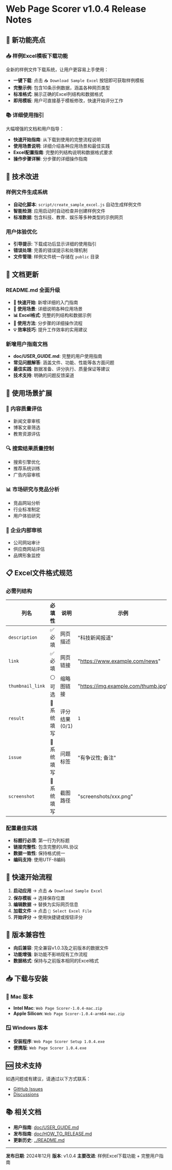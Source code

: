 # Web Page Scorer v1.0.4 Release Notes

## 🎉 新功能亮点

### 📥 样例Excel模板下载功能
全新的样例文件下载系统，让用户更容易上手使用：

- **一键下载**: 点击 `📥 Download Sample Excel` 按钮即可获取样例模板
- **完整示例**: 包含10条示例数据，涵盖各种网页类型
- **标准格式**: 展示正确的Excel列结构和数据格式
- **即用模板**: 用户可直接基于模板修改，快速开始评分工作

### 📚 详细使用指引
大幅增强的文档和用户指导：

- **快速开始指南**: 从下载到使用的完整流程说明
- **使用场景说明**: 详细介绍各种应用场景和最佳实践
- **Excel配置指南**: 完整的列结构说明和数据格式要求
- **操作步骤详解**: 分步骤的详细操作指南

## 🔧 技术改进

### 样例文件生成系统
- **自动化脚本**: `script/create_sample_excel.js` 自动生成样例文件
- **智能检测**: 应用启动时自动检查并创建样例文件
- **标准数据**: 包含科技、教育、娱乐等多种类型的示例网页

### 用户体验优化
- **引导提示**: 下载成功后显示详细的使用指引
- **错误处理**: 完善的错误提示和处理机制
- **文件管理**: 样例文件统一存储在 `public` 目录

## 📖 文档更新

### README.md 全面升级
- **🚀 快速开始**: 新增详细的入门指南
- **🎯 使用场景**: 详细说明各种应用场景
- **📊 Excel格式**: 完整的列结构和数据示例
- **🎯 使用方法**: 分步骤的详细操作流程
- **💡 效率技巧**: 提升工作效率的实用建议

### 新增用户指南文档
- **doc/USER_GUIDE.md**: 完整的用户使用指南
- **常见问题解答**: 涵盖文件、功能、性能等各方面问题
- **最佳实践**: 数据准备、评分执行、质量保证等建议
- **技术支持**: 明确的问题反馈渠道

## 🎯 使用场景扩展

### 📰 内容质量评估
- 新闻文章审核
- 博客文章筛选  
- 教育资源评估

### 🔍 搜索结果质量控制
- 搜索引擎优化
- 推荐系统训练
- 广告内容审核

### 📊 市场研究与竞品分析
- 竞品网站分析
- 行业标准制定
- 用户体验研究

### 🏢 企业内部审核
- 公司网站审计
- 供应商网站评估
- 品牌形象监控

## 📋 Excel文件格式规范

### 必需列结构
| 列名 | 必填性 | 说明 | 示例 |
|------|--------|------|------|
| `description` | ✅ 必填 | 网页描述 | "科技新闻报道" |
| `link` | ✅ 必填 | 网页链接 | "https://www.example.com/news" |
| `thumbnail_link` | ⚪ 可选 | 缩略图链接 | "https://img.example.com/thumb.jpg" |
| `result` | 🤖 系统填写 | 评分结果 (0/1) | `1` |
| `issue` | 🤖 系统填写 | 问题标签 | "有争议性; 备注" |
| `screenshot` | 🤖 系统填写 | 截图路径 | "screenshots/xxx.png" |

### 配置最佳实践
- **标题行必须**: 第一行为列标题
- **链接完整性**: 包含完整的URL协议
- **数据一致性**: 保持格式统一
- **编码支持**: 使用UTF-8编码

## 🚀 快速开始流程

1. **启动应用** → 点击 `📥 Download Sample Excel`
2. **保存模板** → 选择保存位置
3. **编辑数据** → 替换为实际网页信息
4. **加载文件** → 点击 `📁 Select Excel File`
5. **开始评分** → 使用快捷键或按钮评分

## 🔄 版本兼容性

- **向后兼容**: 完全兼容v1.0.3及之前版本的数据文件
- **功能增强**: 新功能不影响现有工作流程
- **数据格式**: 保持与之前版本相同的Excel格式

## 📥 下载与安装

### 🍎 Mac 版本
- **Intel Mac**: `Web Page Scorer-1.0.4-mac.zip`
- **Apple Silicon**: `Web Page Scorer-1.0.4-arm64-mac.zip`

### 🪟 Windows 版本
- **安装程序**: `Web Page Scorer Setup 1.0.4.exe`
- **便携版**: `Web Page Scorer 1.0.4.exe`

## 🆘 技术支持

如遇问题或有建议，请通过以下方式联系：
- [GitHub Issues](https://github.com/XiaoDcs/web-page-scorer/issues)
- [Discussions](https://github.com/XiaoDcs/web-page-scorer/discussions)

## 📚 相关文档

- **用户指南**: [doc/USER_GUIDE.md](USER_GUIDE.md)
- **发布指南**: [doc/HOW_TO_RELEASE.md](HOW_TO_RELEASE.md)
- **更新历史**: [../README.md](../README.md#版本历史)

---

**发布日期**: 2024年12月
**版本**: v1.0.4
**主要改进**: 样例Excel下载功能 + 完整用户指南 